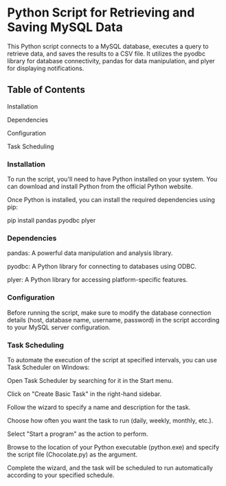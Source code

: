# Python Script for Retrieving and Saving MySQL Data
This Python script connects to a MySQL database, executes a query to retrieve data, and saves the results to a CSV file. It utilizes the pyodbc library for database connectivity, pandas for data manipulation, and plyer for displaying notifications.

## Table of Contents
Installation

Dependencies

Configuration

Task Scheduling

### Installation
To run the script, you'll need to have Python installed on your system. You can download and install Python from the official Python website.

Once Python is installed, you can install the required dependencies using pip:

pip install pandas pyodbc plyer

### Dependencies
pandas: A powerful data manipulation and analysis library.

pyodbc: A Python library for connecting to databases using ODBC.

plyer: A Python library for accessing platform-specific features.

### Configuration
Before running the script, make sure to modify the database connection details (host, database name, username, password) in the script according to your MySQL server configuration.

### Task Scheduling

To automate the execution of the script at specified intervals, you can use Task Scheduler on Windows:

Open Task Scheduler by searching for it in the Start menu.

Click on "Create Basic Task" in the right-hand sidebar.

Follow the wizard to specify a name and description for the task.

Choose how often you want the task to run (daily, weekly, monthly, etc.).

Select "Start a program" as the action to perform.

Browse to the location of your Python executable (python.exe) and specify the script file (Chocolate.py) as the argument.

Complete the wizard, and the task will be scheduled to run automatically according to your specified schedule.
